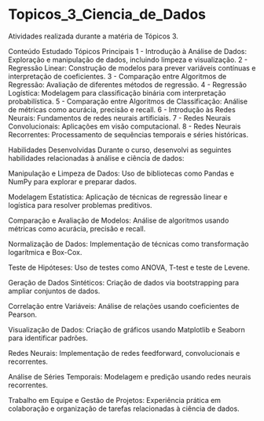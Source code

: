 # Topicos_3_Ciencia_de_Dados
 Atividades realizada durante a matéria de Tópicos 3.

Conteúdo Estudado
Tópicos Principais
1 - Introdução à Análise de Dados: Exploração e manipulação de dados, incluindo limpeza e visualização.
2 - Regressão Linear: Construção de modelos para prever variáveis contínuas e interpretação de coeficientes.
3 - Comparação entre Algoritmos de Regressão: Avaliação de diferentes métodos de regressão.
4 - Regressão Logística: Modelagem para classificação binária com interpretação probabilística.
5 - Comparação entre Algoritmos de Classificação: Análise de métricas como acurácia, precisão e recall.
6 - Introdução às Redes Neurais: Fundamentos de redes neurais artificiais.
7 - Redes Neurais Convolucionais: Aplicações em visão computacional.
8 - Redes Neurais Recorrentes: Processamento de sequências temporais e séries históricas.


Habilidades Desenvolvidas
Durante o curso, desenvolvi as seguintes habilidades relacionadas à análise e ciência de dados:

Manipulação e Limpeza de Dados: Uso de bibliotecas como Pandas e NumPy para explorar e preparar dados.

Modelagem Estatística: Aplicação de técnicas de regressão linear e logística para resolver problemas preditivos.

Comparação e Avaliação de Modelos: Análise de algoritmos usando métricas como acurácia, precisão e recall.

Normalização de Dados: Implementação de técnicas como transformação logarítmica e Box-Cox.

Teste de Hipóteses: Uso de testes como ANOVA, T-test e teste de Levene.

Geração de Dados Sintéticos: Criação de dados via bootstrapping para ampliar conjuntos de dados.

Correlação entre Variáveis: Análise de relações usando coeficientes de Pearson.

Visualização de Dados: Criação de gráficos usando Matplotlib e Seaborn para identificar padrões.

Redes Neurais: Implementação de redes feedforward, convolucionais e recorrentes.

Análise de Séries Temporais: Modelagem e predição usando redes neurais recorrentes.

Trabalho em Equipe e Gestão de Projetos: Experiência prática em colaboração e organização de tarefas relacionadas à ciência de dados.

